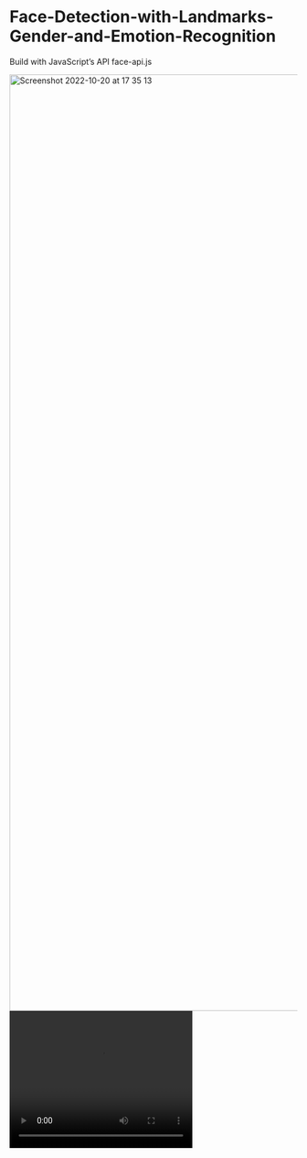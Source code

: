 # Face-Detection-with-Landmarks-Gender-and-Emotion-Recognition
Build with JavaScript’s API face-api.js



<img width="1638" alt="Screenshot 2022-10-20 at 17 35 13" src="https://user-images.githubusercontent.com/80494835/197191999-b23dfb7e-e657-4454-9d43-3616e6d014d0.png">

 
<video width="320" height="240" controls src=" https://user-images.githubusercontent.com/80494835/197225962-1e145598-d618-4233-ad8d-3f25ec940f30.mp4">





## Features


```
console.log(faceapi.nets)
// ageGenderNet
// faceExpressionNet
// faceLandmark68Net
// faceLandmark68TinyNet
// faceRecognitionNet
// ssdMobilenetv1
// tinyFaceDetector
// tinyYolov2
```




## Try it



